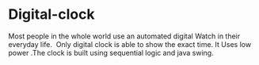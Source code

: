 # Digital-clock
Most people in the whole world use an automated digital Watch in their everyday life.  Only digital clock is able to show the exact time. It Uses low power .The clock is built using sequential logic and java swing.
